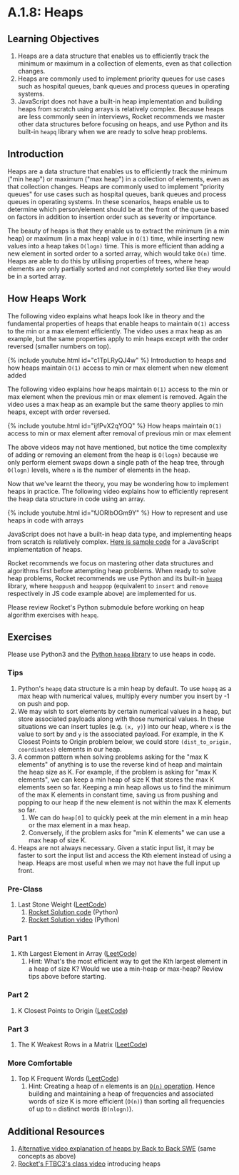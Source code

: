 # A.1.8: Heaps

## Learning Objectives

1. Heaps are a data structure that enables us to efficiently track the minimum or maximum in a collection of elements, even as that collection changes.
2. Heaps are commonly used to implement priority queues for use cases such as hospital queues, bank queues and process queues in operating systems.
3. JavaScript does not have a built-in heap implementation and building heaps from scratch using arrays is relatively complex. Because heaps are less commonly seen in interviews, Rocket recommends we master other data structures before focusing on heaps, and use Python and its built-in `heapq` library when we are ready to solve heap problems.

## Introduction

Heaps are a data structure that enables us to efficiently track the minimum ("min heap") or maximum ("max heap") in a collection of elements, even as that collection changes. Heaps are commonly used to implement "priority queues" for use cases such as hospital queues, bank queues and process queues in operating systems. In these scenarios, heaps enable us to determine which person/element should be at the front of the queue based on factors in addition to insertion order such as severity or importance.

The beauty of heaps is that they enable us to extract the minimum (in a min heap) or maximum (in a max heap) value in `O(1)` time, while inserting new values into a heap takes `O(logn)` time. This is more efficient than adding a new element in sorted order to a sorted array, which would take `O(n)` time. Heaps are able to do this by utilising properties of trees, where heap elements are only partially sorted and not completely sorted like they would be in a sorted array.

## How Heaps Work

The following video explains what heaps look like in theory and the fundamental properties of heaps that enable heaps to maintain `O(1)` access to the min or a max element efficiently. The video uses a max heap as an example, but the same properties apply to min heaps except with the order reversed (smaller numbers on top).

{% include youtube.html id="c1TpLRyQJ4w" %}
Introduction to heaps and how heaps maintain `O(1)` access to min or max element when new element added

The following video explains how heaps maintain `O(1)` access to the min or max element when the previous min or max element is removed. Again the video uses a max heap as an example but the same theory applies to min heaps, except with order reversed.

{% include youtube.html id="ijfPvX2qYOQ" %}
How heaps maintain `O(1)` access to min or max element after removal of previous min or max element

The above videos may not have mentioned, but notice the time complexity of adding or removing an element from the heap is `O(logn)` because we only perform element swaps down a single path of the heap tree, through `O(logn)` levels, where `n` is the number of elements in the heap.

Now that we've learnt the theory, you may be wondering how to implement heaps in practice. The following video explains how to efficiently represent the heap data structure in code using an array.

{% include youtube.html id="fJORlbOGm9Y" %}
How to represent and use heaps in code with arrays

JavaScript does not have a built-in heap data type, and implementing heaps from scratch is relatively complex. <a href="https://blog.bitsrc.io/implementing-heaps-in-javascript-c3fbf1cb2e65" target="_blank">Here is sample code</a> for a JavaScript implementation of heaps.

Rocket recommends we focus on mastering other data structures and algorithms first before attempting heap problems. When ready to solve heap problems, Rocket recommends we use Python and its built-in <a href="https://docs.python.org/3/library/heapq.html" target="_blank">`heapq`</a> library, where `heappush` and `heappop` (equivalent to `insert` and `remove` respectively in JS code example above) are implemented for us.

Please review Rocket's Python submodule before working on heap algorithm exercises with `heapq`.

## Exercises

Please use Python3 and the <a href="https://docs.python.org/3/library/heapq.html" target="_blank">Python `heapq` library</a> to use heaps in code.

### Tips

1. Python's `heapq` data structure is a min heap by default. To use `heapq` as a max heap with numerical values, multiply every number you insert by -1 on push and pop.
2. We may wish to sort elements by certain numerical values in a heap, but store associated payloads along with those numerical values. In these situations we can insert tuples (e.g. `(x, y)`) into our heap, where `x` is the value to sort by and `y` is the associated payload. For example, in the K Closest Points to Origin problem below, we could store `(dist_to_origin, coordinates)` elements in our heap.
3. A common pattern when solving problems asking for the "max K elements" of anything is to use the reverse kind of heap and maintain the heap size as K. For example, if the problem is asking for "max K elements", we can keep a min heap of size K that stores the max K elements seen so far. Keeping a min heap allows us to find the minimum of the max K elements in constant time, saving us from pushing and popping to our heap if the new element is not within the max K elements so far.
   1. We can do `heap[0]` to quickly peek at the min element in a min heap or the max element in a max heap.
   2. Conversely, if the problem asks for "min K elements" we can use a max heap of size K.
4. Heaps are not always necessary. Given a static input list, it may be faster to sort the input list and access the Kth element instead of using a heap. Heaps are most useful when we may not have the full input up front.

### Pre-Class

1. Last Stone Weight (<a href="https://leetcode.com/problems/last-stone-weight/" target="_blank">LeetCode</a>)
   1. <a href="https://pastebin.com/JCB78UG0" target="_blank">Rocket Solution code</a> (Python)
   2. <a href="https://youtu.be/Zat3PE0j1bA?t=2092" target="_blank">Rocket Solution video</a> (Python)

### Part 1

1. Kth Largest Element in Array (<a href="https://leetcode.com/problems/kth-largest-element-in-an-array/" target="_blank">LeetCode</a>)
   1. Hint: What's the most efficient way to get the Kth largest element in a heap of size K? Would we use a min-heap or max-heap? Review tips above before starting.

### Part 2

1. K Closest Points to Origin (<a href="https://leetcode.com/problems/k-closest-points-to-origin/" target="_blank">LeetCode</a>)

### Part 3

1. The K Weakest Rows in a Matrix (<a href="https://leetcode.com/problems/the-k-weakest-rows-in-a-matrix/" target="_blank">LeetCode</a>)

### More Comfortable

1. Top K Frequent Words (<a href="https://leetcode.com/problems/top-k-frequent-words/" target="_blank">LeetCode</a>)
   1. Hint: Creating a heap of `n` elements is an <a href="https://stackoverflow.com/questions/9755721/how-can-building-a-heap-be-on-time-complexity" target="_blank">`O(n)` operation</a>. Hence building and maintaining a heap of frequencies and associated words of size K is more efficient (`O(n)`) than sorting all frequencies of up to `n` distinct words (`O(nlogn)`).

## Additional Resources

1. <a href="https://www.youtube.com/watch?v=g9YK6sftDi0" target="_blank">Alternative video explanation of heaps by Back to Back SWE</a> (same concepts as above)
2. <a href="https://youtu.be/Zat3PE0j1bA?t=701" target="_blank">Rocket's FTBC3's class video</a> introducing heaps
